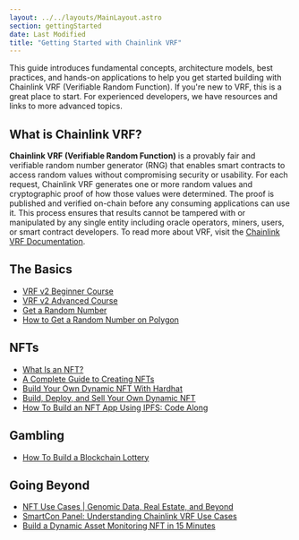 ```yaml
---
layout: ../../layouts/MainLayout.astro
section: gettingStarted
date: Last Modified
title: "Getting Started with Chainlink VRF"
---
```


This guide introduces fundamental concepts, architecture models, best practices, and hands-on applications to help you get started building with Chainlink VRF (Verifiable Random Function). If you're new to VRF, this is a great place to start. For experienced developers, we have resources and links to more advanced topics.

## What is Chainlink VRF?

**Chainlink VRF (Verifiable Random Function)** is a provably fair and verifiable random number generator (RNG) that enables smart contracts to access random values without compromising security or usability. For each request, Chainlink VRF generates one or more random values and cryptographic proof of how those values were determined. The proof is published and verified on-chain before any consuming applications can use it. This process ensures that results cannot be tampered with or manipulated by any single entity including oracle operators, miners, users, or smart contract developers. To read more about VRF, visit the [Chainlink VRF Documentation](/pages/any-api/introduction/).

## The Basics

- [VRF v2 Beginner Course](https://www.chainlink.education/vrfIntroduction/chapter-1)
- [VRF v2 Advanced Course](https://www.chainlink.education/vrf102/chapter-1)
- [Get a Random Number](../get-a-random-number/)
- [How to Get a Random Number on Polygon](https://blog.chain.link/how-to-get-a-random-number-on-polygon/?_ga=2.104913796.665783269.1666976693-311667859.1657771746)

## NFTs

- [What Is an NFT?](https://www.youtube.com/watch?v=hdXfZK56zTc)
- [A Complete Guide to Creating NFTs](https://www.youtube.com/watch?v=OTbe5i3dyS4&list=PLVP9aGDn-X0QwJVbQvuKr-zrh2_DV5M6J&index=14)
- [Build Your Own Dynamic NFT With Hardhat](https://blog.chain.link/dynamic-nft-hardhat/)
- [Build, Deploy, and Sell Your Own Dynamic NFT](https://blog.chain.link/build-deploy-and-sell-your-own-dynamic-nft/)
- [How To Build an NFT App Using IPFS: Code Along](https://www.youtube.com/watch?v=xTnDTWHsbIs)

## Gambling

- [How To Build a Blockchain Lottery](https://www.youtube.com/watch?v=zwxeYCIu0dE&list=PLVP9aGDn-X0QwJVbQvuKr-zrh2_DV5M6J&index=13)

## Going Beyond

- [NFT Use Cases | Genomic Data, Real Estate, and Beyond](https://www.youtube.com/watch?v=QYVu40rnE6k)
- [SmartCon Panel: Understanding Chainlink VRF Use Cases](https://www.youtube.com/watch?v=TVWSp-Pwa7Q)
- [Build a Dynamic Asset Monitoring NFT in 15 Minutes](https://www.youtube.com/watch?v=7dINpoH2Kzc)
